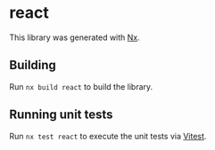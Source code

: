 # react

This library was generated with [Nx](https://nx.dev).

## Building

Run `nx build react` to build the library.

## Running unit tests

Run `nx test react` to execute the unit tests via [Vitest](https://vitest.dev/).
